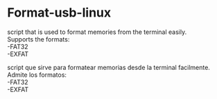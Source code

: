 # Format-usb-linux  
script that is used to format memories from the terminal easily.  
Supports the formats:  
    -FAT32  
    -EXFAT  
      
      
script que sirve para formatear memorias desde la terminal facilmente.  
Admite los formatos:  
    -FAT32  
    -EXFAT
